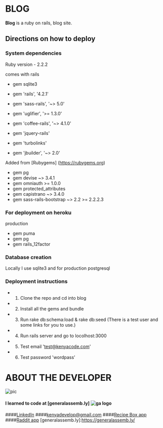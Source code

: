 # BLOG

**Blog** is a ruby on rails, blog site.

## Directions on how to deploy

### System dependencies
Ruby version - 2.2.2

comes with rails
* gem sqlite3
* gem 'rails', '4.2.1'

* gem 'sass-rails', '~> 5.0'
* gem 'uglifier', '>= 1.3.0'
* gem 'coffee-rails', '~> 4.1.0'
* gem 'jquery-rails'
* gem 'turbolinks'
* gem 'jbuilder', '~> 2.0'

Added from [Rubygems] (https://rubygems.org)

* gem pg
* gem devise ~> 3.4.1
* gem omniauth >= 1.0.0
* gem protected_attributes
* gem capistrano ~> 3.4.0
* gem sass-rails-bootstrap ~> 2.2 >= 2.2.2.3

### For deployment on heroku
production

* gem puma
* gem pg
* gem rails_12factor

### Database creation
Locally I use sqlite3 and for production postgresql

### Deployment instructions
*	1. Clone the repo and cd into blog
*	2. Install all the gems and bundle
*	3. Run rake db:schema:load & rake db:seed (There is a test user and some links for you to use.)
*	4. Run rails server and go to locolhost:3000
*	5. Test email 'test@kenyacode.com'
*	6. Test password 'wordpass'

# ABOUT THE DEVELOPER
![pic](https://media.licdn.com/mpr/mpr/shrinknp_400_400/p/6/005/0a8/375/381adb6.jpg)

#### I learned to code at [generalassemb.ly] ![ga logo](https://media.licdn.com/media/p/3/005/0a3/2df/1671d50.png)
####[LinkedIn](https://www.linkedin.com/in/kenyacode)
####<kenyadevelop@gmail.com>
####[Recipe Box app](https://github.com/kenyacode/recipe_box)
####[Raddit app](https://github.com/kenyacode/raddit)
[generalassemb.ly]:https://generalassemb.ly/

